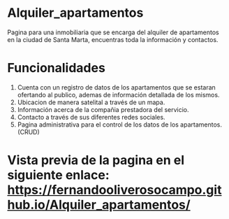 # Alquiler_apartamentos
Pagina para una inmobiliaria que se encarga del alquiler de apartamentos en la ciudad de Santa Marta, encuentras toda la información y contactos.

# Funcionalidades
1. Cuenta con un registro de datos de los apartamentos que se estaran ofertando al publico, ademas de información detallada de los mismos.
2. Ubicacion de manera satelital a través de un mapa.
3. Información acerca de la compañia prestadora del servicio.
4. Contacto a través de sus diferentes redes sociales.
5. Pagina administrativa para el control de los datos de los apartamentos.(CRUD)

# Vista previa de la pagina en el siguiente enlace: https://fernandooliverosocampo.github.io/Alquiler_apartamentos/

